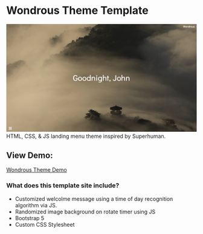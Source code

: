 # Wondrous Theme Template
![Wondrous Theme](https://github.com/MattMarquise/Wondrous-Theme/blob/main/wondrous1.jpg)
HTML, CSS, & JS landing menu theme inspired by Superhuman.

## View Demo:
[Wondrous Theme Demo](https://matthewmarquise.com/wondrous)

### What does this template site include?
 - Customized welcolme message using a time of day recognition algorithm via JS.
 - Randomized image background on rotate timer using JS
 - Bootstrap 5
 - Custom CSS Stylesheet
